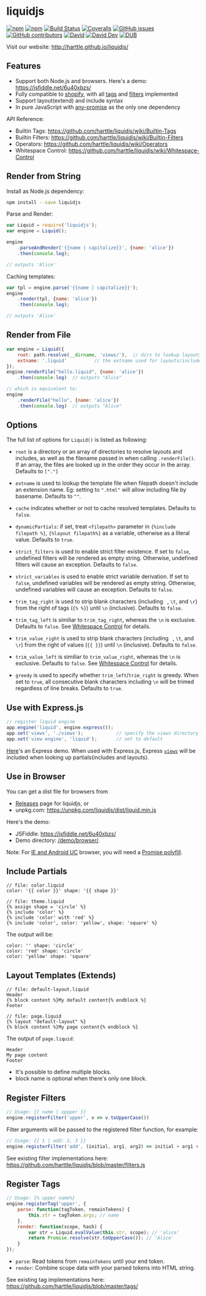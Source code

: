 # liquidjs

[![npm](https://img.shields.io/npm/v/liquidjs.svg)](https://www.npmjs.org/package/liquidjs)
[![npm](https://img.shields.io/npm/dm/liquidjs.svg)](https://www.npmjs.org/package/liquidjs)
[![Build Status](https://travis-ci.org/harttle/liquidjs.svg?branch=master)](https://travis-ci.org/harttle/liquidjs)
[![Coveralls](https://img.shields.io/coveralls/harttle/liquidjs.svg)](https://coveralls.io/github/harttle/liquidjs?branch=master)
[![GitHub issues](https://img.shields.io/github/issues-closed/harttle/liquidjs.svg)](https://github.com/harttle/liquidjs/issues)
[![GitHub contributors](https://img.shields.io/github/contributors/harttle/liquidjs.svg)](https://github.com/harttle/liquidjs/graphs/contributors)
[![David](https://img.shields.io/david/harttle/liquidjs.svg)](https://david-dm.org/harttle/liquidjs)
[![David Dev](https://img.shields.io/david/dev/harttle/liquidjs.svg)](https://david-dm.org/harttle/liquidjs?type=dev)
[![DUB](https://img.shields.io/dub/l/vibe-d.svg)](https://github.com/harttle/liquidjs/blob/master/LICENSE)

Visit our website: <http://harttle.github.io/liquidjs/>

## Features

* Support both Node.js and browsers. Here's a demo: <https://jsfiddle.net/6u40xbzs/> 
* Fully compatible to [shopify][shopify/liquid], with all [tags][tags] and [filters][filters] implemented
* Support layout(extend) and include syntax
* In pure JavaScript with [any-promise][any-promise] as the only one dependency

API Reference:

* Builtin Tags: <https://github.com/harttle/liquidjs/wiki/Builtin-Tags>
* Builtin Filters: <https://github.com/harttle/liquidjs/wiki/Builtin-Filters>
* Operators: <https://github.com/harttle/liquidjs/wiki/Operators>
* Whitespace Control: <https://github.com/harttle/liquidjs/wiki/Whitespace-Control>

## Render from String

Install as Node.js dependency:

```bash
npm install --save liquidjs
```

Parse and Render:

```javascript
var Liquid = require('liquidjs');
var engine = Liquid();

engine
    .parseAndRender('{{name | capitalize}}', {name: 'alice'})
    .then(console.log);

// outputs 'Alice'
```

Caching templates:

```javascript
var tpl = engine.parse('{{name | capitalize}}');
engine
    .render(tpl, {name: 'alice'})
    .then(console.log);

// outputs 'Alice'
```

## Render from File

```javascript
var engine = Liquid({
    root: path.resolve(__dirname, 'views/'),  // dirs to lookup layouts/includes
    extname: '.liquid'          // the extname used for layouts/includes, defaults ""
});
engine.renderFile("hello.liquid", {name: 'alice'})
    .then(console.log)  // outputs "Alice"

// which is equivalent to: 
engine
    .renderFile("hello", {name: 'alice'})
    .then(console.log)  // outputs "Alice"
```

## Options

The full list of options for `Liquid()` is listed as following:

* `root` is a directory or an array of directories to resolve layouts and includes, as well as the filename passed in when calling `.renderFile()`.
If an array, the files are looked up in the order they occur in the array.
Defaults to `["."]`

* `extname` is used to lookup the template file when filepath doesn't include an extension name. Eg: setting to `".html"` will allow including file by basename. Defaults to `""`.

* `cache` indicates whether or not to cache resolved templates. Defaults to `false`.

* `dynamicPartials`: if set, treat `<filepath>` parameter in `{%include filepath %}`, `{%layout filepath%}` as a variable, otherwise as a literal value. Defaults to `true`.

* `strict_filters` is used to enable strict filter existence. If set to `false`, undefined filters will be rendered as empty string. Otherwise, undefined filters will cause an exception. Defaults to `false`.

* `strict_variables` is used to enable strict variable derivation. 
If set to `false`, undefined variables will be rendered as empty string.
Otherwise, undefined variables will cause an exception. Defaults to `false`.

* `trim_tag_right` is used to strip blank characters (including ` `, `\t`, and `\r`) from the right of tags (`{% %}`) until `\n` (inclusive). Defaults to `false`.

* `trim_tag_left` is similiar to `trim_tag_right`, whereas the `\n` is exclusive. Defaults to `false`. See [Whitespace Control][whitespace control] for details.

* `trim_value_right` is used to strip blank characters (including ` `, `\t`, and `\r`) from the right of values (`{{ }}`) until `\n` (inclusive). Defaults to `false`.

* `trim_value_left` is similiar to `trim_value_right`, whereas the `\n` is exclusive. Defaults to `false`. See [Whitespace Control][whitespace control] for details.

* `greedy` is used to specify whether `trim_left`/`trim_right` is greedy. When set to `true`, all consecutive blank characters including `\n` will be trimed regardless of line breaks. Defaults to `true`.

## Use with Express.js

```javascript
// register liquid engine
app.engine('liquid', engine.express()); 
app.set('views', './views');            // specify the views directory
app.set('view engine', 'liquid');       // set to default
```

[Here](demo/express/)'s an Express demo. When used with Express.js,
Express [`views`][express-views] will be included when looking up
partials(includes and layouts).

## Use in Browser

You can get a dist file for browsers from

* [Releases][releases] page for liquidjs, or
* unpkg.com: <https://unpkg.com/liquidjs/dist/liquid.min.js> 

Here's the demo:

* JSFiddle: <https://jsfiddle.net/6u40xbzs/> 
* Demo directory: [/demo/browser/](demo/browser/).

Note: For [IE and Android UC][caniuse-promises] browser, you will need a [Promise polyfill][pp].

## Include Partials

```
// file: color.liquid
color: '{{ color }}' shape: '{{ shape }}'

// file: theme.liquid
{% assign shape = 'circle' %}
{% include 'color' %}
{% include 'color' with 'red' %}
{% include 'color', color: 'yellow', shape: 'square' %}
```

The output will be:

```
color: '' shape: 'circle'
color: 'red' shape: 'circle'
color: 'yellow' shape: 'square'
```

## Layout Templates (Extends)

```
// file: default-layout.liquid
Header
{% block content %}My default content{% endblock %}
Footer

// file: page.liquid
{% layout "default-layout" %}
{% block content %}My page content{% endblock %}
```

The output of `page.liquid`:

```
Header
My page content
Footer
```

* It's possible to define multiple blocks.
* block name is optional when there's only one block.

## Register Filters

```javascript
// Usage: {{ name | uppper }}
engine.registerFilter('upper', v => v.toUpperCase())
```

Filter arguments will be passed to the registered filter function, for example:

```javascript
// Usage: {{ 1 | add: 2, 3 }}
engine.registerFilter('add', (initial, arg1, arg2) => initial + arg1 + arg2)
```

See existing filter implementations here: <https://github.com/harttle/liquidjs/blob/master/filters.js>

## Register Tags

```javascript
// Usage: {% upper name%}
engine.registerTag('upper', {
    parse: function(tagToken, remainTokens) {
        this.str = tagToken.args; // name
    },
    render: function(scope, hash) {
        var str = Liquid.evalValue(this.str, scope); // 'alice'
        return Promise.resolve(str.toUpperCase()); // 'Alice'
    }
});
```

* `parse`: Read tokens from `remainTokens` until your end token.
* `render`: Combine scope data with your parsed tokens into HTML string.

See existing tag implementations here: <https://github.com/harttle/liquidjs/blob/master/tags/>

[nunjucks]: http://mozilla.github.io/nunjucks/
[liquid-node]: https://github.com/sirlantis/liquid-node
[shopify/liquid]: https://shopify.github.io/liquid/
[jekyll]: http://jekyllrb.com/
[gh]: https://pages.github.com/
[releases]: https://github.com/harttle/liquidjs/releases
[any-promise]: https://github.com/kevinbeaty/any-promise
[test]: https://github.com/harttle/liquidjs/tree/master/test
[caniuse-promises]: http://caniuse.com/#feat=promises
[whitespace control]: https://github.com/harttle/liquidjs/wiki/Whitespace-Control
[tags]: https://github.com/harttle/liquidjs/wiki/Builtin-Tags
[filters]: https://github.com/harttle/liquidjs/wiki/Builtin-Filters
[express-views]: http://expressjs.com/en/guide/using-template-engines.html
[pp]: https://github.com/taylorhakes/promise-polyfill
